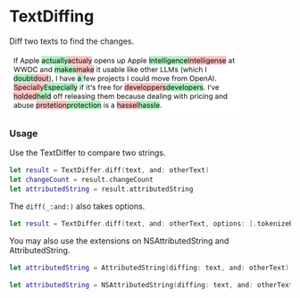 # TextDiffing

Diff two texts to find the changes.

![](screenshot.png)

### Usage

Use the TextDiffer to compare two strings.

```swift
let result = TextDiffer.diff(text, and: otherText)
let changeCount = result.changeCount
let attributedString = result.attributedString
```

The `diff(_:and:)` also takes options.

```swift
let result = TextDiffer.diff(text, and: otherText, options: [.tokenizeByCharacter, .strikethroughRemovedText])
```

You may also use the extensions on NSAttributedString and AttributedString.

```swift
let attributedString = AttributedString(diffing: text, and: otherText)
```

```swift
let attributedString = NSAttributedString(diffing: text, and: otherText)
```
